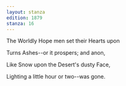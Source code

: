```yaml
---
layout: stanza
edition: 1879
stanza: 16
---
```


The Worldly Hope men set their Hearts upon

Turns Ashes--or it prospers; and anon,

Like Snow upon the Desert's dusty Face,

Lighting a little hour or two--was gone.